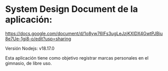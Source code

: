 # System Design Document de la aplicación:
https://docs.google.com/document/d/1o8yw76IFs3ugLeJzjKXlDX4GwtPJBiu8e7Ue-1gi8-o/edit?usp=sharing

Versión Nodejs: v18.17.0

Esta aplicación tiene como objetivo registrar marcas personales en el gimnasio, de libre uso.